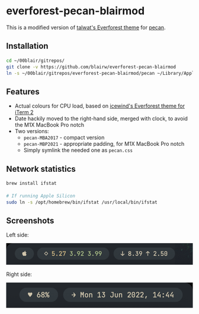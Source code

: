 # everforest-pecan-blairmod

This is a modified version of [talwat's Everforest theme](https://github.com/talwat/dotfiles) for [pecan](https://github.com/zzzeyez/pecan).

## Installation

```zsh
cd ~/00blair/gitrepos/
git clone -v https://github.com/blairw/everforest-pecan-blairmod
ln -s ~/00blair/gitrepos/everforest-pecan-blairmod/pecan ~/Library/Application\ Support/Übersicht/widgets/pecan
```

## Features

- Actual colours for CPU load, based on [icewind's Everforest theme for iTerm 2](https://github.com/icewind/everforest.iterm2)
- Date hackily moved to the right-hand side, merged with clock, to avoid the M1X MacBook Pro notch
- Two versions:
	- `pecan-MBA2017` - compact version
	- `pecan-MBP2021` - appropriate padding, for M1X MacBook Pro notch
	- Simply symlink the needed one as `pecan.css`


## Network statistics

```zsh
brew install ifstat

# If running Apple Silicon
sudo ln -s /opt/homebrew/bin/ifstat /usr/local/bin/ifstat
```


## Screenshots

Left side:

![Screenshot 1](docs/screenshot1.png)

Right side:

![Screenshot 2](docs/screenshot2.png)
